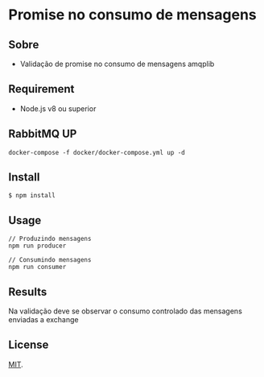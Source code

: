 # Promise no consumo de mensagens

## Sobre

* Validação de promise no consumo de mensagens amqplib

## Requirement

* Node.js v8 ou superior


## RabbitMQ UP

```
docker-compose -f docker/docker-compose.yml up -d 
```

## Install

```
$ npm install
```

## Usage

```
// Produzindo mensagens
npm run producer

// Consumindo mensagens
npm run consumer

```

## Results

Na validação deve se observar o consumo controlado das mensagens enviadas a exchange

## License

[MIT](LICENSE).